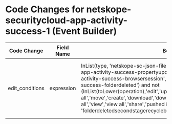 # Code Changes for netskope-securitycloud-app-activity-success-1 (Event Builder)

| Code Change | Field Name | Before | After |
|-------------|------------|--------|-------|
| edit_conditions | expression | InList(type, 'netskope-sc-json-file-auditlogevent','netskope-sc-json-app-activity-success-propertyupdated', 'netskope-sc-json-app-activity-success-browsersession', 'netskope-sc-sk4-file-delete-success-folderdeleted') and not (InList(toLower(operation),'edit','upload','upload all','move','create','download','download all','delete','delete all','view','view all','share','pushed inline policies','create user', 'folderdeletedsecondstagerecyclebin','folderdeletedfirststagerecyclebin')) | InList(type, 'netskope-sc-json-file-auditlogevent','netskope-sc-json-app-activity-success-propertyupdated', 'netskope-sc-json-app-activity-success-browsersession', 'netskope-sc-sk4-file-delete-success-folderdeleted') and not (InList(toLower(operation),'edit','upload','upload all','move','create','download','download all','delete','delete all','view','view all','share','pushed inline policies','create user', 'folderdeletedsecondstagerecyclebin','folderdeletedfirststagerecyclebin','login successful', 'sso login successful', 'sso login successful by netskope support', 'logout successful')) |